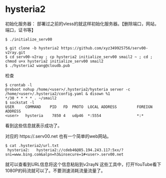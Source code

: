 

# hysteria2


初始化服务器： 部署过之前的vless的就这样初始化服务器。【删除端口，网站，端口，证书等】 
```shell
$ ./initialize_serv00
```


```shell
$ git clone -b hysteria2 https://github.com/xyz349925756/serv00-v2ray.git
$ cd serv00-v2ray ; cp hysteria2 initialize_serv00 smail2 ~ ; cd ; chmod u+x hysteria2 initialize_serv00 smail2
$ ./hysteria2 wang@cloudb.pub
```

检查
```shell
$ crontab -l
@reboot nohup /home/<user>/.hysteria2/hysteria server -c /home/<user>/.hysteria2/config.yaml & disown %1
*/30 * * * * . ~/smail2
$ sockstat -l
USER     COMMAND    PID   FD  PROTO  LOCAL ADDRESS         FOREIGN ADDRESS      
<user>   hysteria    7850 4   udp46  *:5554                *:*
```


看到这些信息就表示成功了。

对应的 https://<user>.serv00.net 也有一个简单的web网站。

```shell
$ cat .hysteria2/url.txt 
 hysteria2:   hysteria2://cdeb46@85.194.243.117:5xx/?sni=www.bing.com&alpn=h3&insecure=1#<user>.serv00.net
```
就可以查看到URL信息将这个信息粘贴到v2rayN 这些工具中，打开YouTube看下1080P的码流就可以了。不要测速消耗流量流量了。


